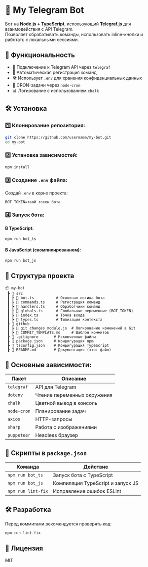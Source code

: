 # 🤖 My Telegram Bot

Бот на **Node.js + TypeScript**, использующий **Telegraf.js** для взаимодействия с API Telegram.  
Позволяет обрабатывать команды, использовать inline-кнопки и работать с локальными сессиями.

## 🚀 Функциональность
- 📌 Подключение к Telegram API через `telegraf`
- 🔄 Автоматическая регистрация команд
- 🛠️ Использует `.env` для хранения конфиденциальных данных
- 🔄 CRON-задачи через `node-cron`
- 📊 Логирование с использованием `chalk`

## 🛠️ Установка

### 1️⃣ Клонирование репозитория:
```sh
git clone https://github.com/username/my-bot.git
cd my-bot
```

### 2️⃣ Установка зависимостей:
```sh
npm install
```

### 3️⃣ Создание `.env` файла:
Создай `.env` в корне проекта:
```
BOT_TOKEN=твой_токен_бота
```

### 4️⃣ Запуск бота:
#### В TypeScript:
```sh
npm run bot_ts
```
#### В JavaScript (скомпилированном):
```sh
npm run bot_js
```

## 📂 Структура проекта
```
📦 my-bot
 ┣ 📂 src
 ┃ ┣ 📜 bot.ts          # Основная логика бота
 ┃ ┣ 📜 commands.ts     # Регистрация команд
 ┃ ┣ 📜 handlers.ts     # Обработчики команд
 ┃ ┣ 📜 globals.ts      # Глобальные переменные (BOT_TOKEN)
 ┃ ┣ 📜 index.ts        # Точка входа
 ┃ ┣ 📜 types.ts        # Типизация контекста
 ┣ 📂 github
 ┃ ┣ 📜 git_changes_module.js  # Логирование изменений в Git
 ┃ ┣ 📜 COMMIT_TEMPLATE.md     # Шаблон коммитов
 ┣ 📜 .gitignore       # Исключенные файлы
 ┣ 📜 package.json     # Конфигурация npm
 ┣ 📜 tsconfig.json    # Конфигурация TypeScript
 ┣ 📜 README.md        # Документация (этот файл)
```

## 🎯 Основные зависимости:
| Пакет                  | Описание |
|------------------------|----------|
| `telegraf`            | API для Telegram |
| `dotenv`              | Чтение переменных окружения |
| `chalk`               | Цветной вывод в консоль |
| `node-cron`           | Планирование задач |
| `axios`               | HTTP-запросы |
| `sharp`               | Работа с изображениями |
| `puppeteer`           | Headless браузер |

## 📌 Скрипты в `package.json`
| Команда               | Действие |
|----------------------|----------|
| `npm run bot_ts`    | Запуск бота с TypeScript |
| `npm run bot_js`    | Компиляция TypeScript и запуск JS |
| `npm run lint-fix`  | Исправление ошибок ESLint |

## 🛠️ Разработка
Перед коммитами рекомендуется проверять код:
```sh
npm run lint-fix
```

## 📖 Лицензия
MIT


